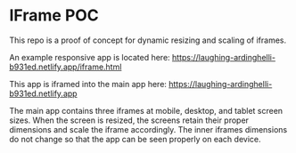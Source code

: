 # IFrame POC

This repo is a proof of concept for dynamic resizing and scaling of iframes.

An example responsive app is located here: https://laughing-ardinghelli-b931ed.netlify.app/iframe.html

This app is iframed into the main app here: https://laughing-ardinghelli-b931ed.netlify.app

The main app contains three iframes at mobile, desktop, and tablet screen sizes. When the screen is resized, the screens retain their
proper dimensions and scale the iframe accordingly. The inner iframes dimensions do not change so that the app can be seen properly on each device.
